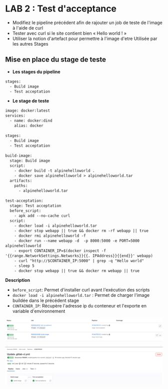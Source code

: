 # LAB 2 : Test d'acceptance
- Modifiez le pipeline précédent afin de rajouter un job de teste de l'image à l'aide de curl
- Tester avec curl si le site contient bien « Hello world ! »
- Utiliser la notion d'artefact pour permettre à l'image d'etre Utilisée par les autres Stages

## Mise en place du stage de teste
- **Les stages du pipeline**
```
stages:
  - Build image
  - Test acceptation
```
- **Le stage de teste**
```
image: docker:latest
services:
  - name: docker:dind
    alias: docker

stages:
  - Build image
  - Test acceptation

build-image:
  stage: Build image
  script:
    - docker build -t alpinehelloworld .
    - docker save alpinehelloworld > alpinehelloworld.tar
  artifacts:
    paths:
      - alpinehelloworld.tar

test-acceptation:
  stage: Test acceptation
  before_script:
    - apk add --no-cache curl
  script:
    - docker load -i alpinehelloworld.tar
    - docker stop webapp || true && docker rm -rf webapp || true
    - docker rmi alpinehelloworld -f
    - docker run --name webapp -d  -p 8000:5000 -e PORT=5000 alpinehelloworld
    - export CONTAINER_IP=$(docker inspect -f '{{range.NetworkSettings.Networks}}{{. IPAddress}}{{end}}' webapp)
    - curl "http://$CONTAINER_IP:5000" | grep -q "Hello world" 
    - sleep 5
    - docker stop webapp || true && docker rm webapp || true
```
**Description**
- `before_script`: Permet d'installer curl avant l'exécution des scripts
- `docker load -i alpinehelloworld.tar` : Permet de charger l'image buildée dans le précédent stage
- `CONTAINER_IP`: Récupère l'adresse ip du conteneur et l'exporte en variable d'environnement

![](../images/acceptance.png)

![](../images/acceptance2.png)